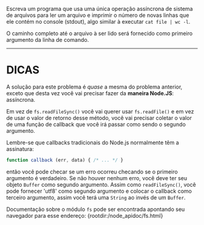 Escreva um programa que usa uma única operação assíncrona de sistema de arquivos para ler um arquivo e imprimir o número de novas linhas que ele contém no console (stdout), algo similar à executar `cat file | wc -l`.

O caminho completo até o arquivo à ser lido será fornecido como primeiro argumento da linha de comando.

----------------------------------------------------------------------
# DICAS

A solução para este problema é *quase* a mesma do problema anterior, exceto que desta vez você vai precisar fazer da **maneira Node.JS**: assíncrona.

Em vez de `fs.readFileSync()` você vai querer usar `fs.readFile()` e em vez de usar o valor de retorno desse método, você vai precisar coletar o valor de uma função de callback que você irá passar como sendo o segundo argumento.

Lembre-se que callbacks tradicionais do Node.js normalmente têm a assinatura:

```js
function callback (err, data) { /* ... */ }
```

então você pode checar se um erro ocorreu checando se o primeiro argumento é verdadeiro. Se não houver nenhum erro, você deve ter seu objeto `Buffer` como segundo argumento. Assim como `readFileSync()`, você pode fornecer 'utf8' como segundo argumento e colocar o callback como terceiro argumento, assim você terá uma `String` ao invés de um `Buffer`.

Documentação sobre o módulo `fs` pode ser encontrada apontando seu navegador para esse endereço:
  {rootdir:/node_apidoc/fs.html}
